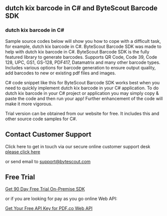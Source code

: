 ## dutch kix barcode in C# and ByteScout Barcode SDK

### dutch kix barcode in C#

Sample source codes below will show you how to cope with a difficult task, for example, dutch kix barcode in C#. ByteScout Barcode SDK was made to help with dutch kix barcode in C#. ByteScout Barcode SDK is the fully featured library to generate barcodes. Supports QR Code, Code 39, Code 128, UPC, GS1, GS-128, PDF417, Datamatrix and many other barcode types. Includes various options for barcode generation to ensure output quality, add barcodes to new or existing pdf files and images.

C# code snippet like this for ByteScout Barcode SDK works best when you need to quickly implement dutch kix barcode in your C# application. To do dutch kix barcode in your C# project or application you may simply copy & paste the code and then run your app! Further enhancement of the code will make it more vigorous.

Trial version can be obtained from our website for free. It includes this and other source code samples for C#.

## Contact Customer Support

Click here to get in touch via our secure online customer support desk [please click here](https://bytescout.zendesk.com/hc/en-us/requests/new?subject=ByteScout%20Barcode%20SDK%20Question)

or send email to [support@bytescout.com](mailto:support@bytescout.com?subject=ByteScout%20Barcode%20SDK%20Question) 

## Free Trial

[Get 90 Day Free Trial On-Premise SDK](https://bytescout.com/download/web-installer?utm_source=github-readme)

or if you are looking for pay as you go online Web API:

[Get Your Free API Key for PDF.co Web API](https://pdf.co/documentation/api?utm_source=github-readme)
